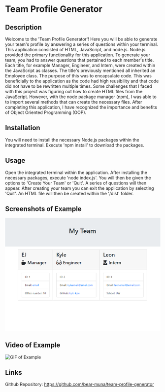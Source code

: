 # Team Profile Generator

## Description
Welcome to the 'Team Profile Generator'! Here you will be able to generate your team's profile by answering a series of questions within your terminal. This application consisted of HTML, JavaScript, and node.js. Node.js provided the primary functionality for this application. To generate your team, you had to answer questions that pertained to each member's title. Each title, for example Manager, Engineer, and Intern, were created within the JavaScript as classes. The title's previously mentioned all inherited an Employee class. The purpose of this was to encapsulate code. This was beneficially to the application as the code had high reusibility and that code did not have to be rewritten multiple times. 
Some challenges that I faced with this project was figuring out how to create HTML files from the JavaScript. However, with the node package manager (npm), I was able to to import several methods that can create the necessary files. 
After completing this application, I have recognized the importance and benefits of Object Oriented Programming (OOP).

## Installation
You will need to install the necessary Node.js packages within the integrated terminal. Execute 'npm install' to download the packages. 

## Usage
Open the integrated terminal within the application. After installing the necessary packages, execute 'node index.js'. You will then be given the options to 'Create Your Team' or 'Quit'. A series of questions will then appear. After creating your team you can exit the application by selecting 'Quit'. An HTML file will then be created within the '/dist' folder. 

## Screenshots of Example
![Example HTML Screenshot](./screenshots/example-screenshot.PNG)

## Video of Example
![GIF of Example](./screenrecording/Untitled_%20Apr%2025%2C%202023%205_58%20PM.gif)

## Links
Github Repository: https://github.com/bear-muna/team-profile-generator